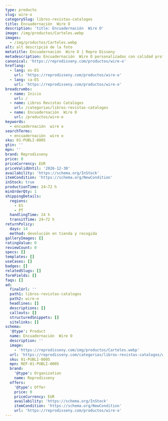 ```yaml
---
type: producto
slug: wire-o
categorySlug: libros-revistas-catalogos
title: Encuadernación  Wire O
description: 'title: Encuadernación  Wire O'
image: /img/productos/Carteles.webp
images:
  - /img/productos/Carteles.webp
alt: alt descripció de la foto
metatitle: Encuadernación  Wire O | Repro Disseny
metadescription: Encuadernación  Wire O personalizadas con calidad profesional en Cataluña.
canonical: 'https://reprodisseny.com/productos/wire-o'
hreflang:
  - lang: es-ES
    url: 'https://reprodisseny.com/productos/wire-o'
  - lang: ca-ES
    url: 'https://reprodisseny.com/productos/wire-o'
breadcrumbs:
  - name: Inicio
    url: /
  - name: Libros Revistas Catalogos
    url: /categorias/libros-revistas-catalogos
  - name: Encuadernación  Wire O
    url: /productos/wire-o
keywords:
  - encuadernación  wire o
searchTerms:
  - encuadernación  wire o
sku: 01-PUBLI-0005
gtin: ''
mpn: ''
brand: Reprodisseny
price: 0
priceCurrency: EUR
priceValidUntil: '2026-12-30'
availability: 'https://schema.org/InStock'
itemCondition: 'https://schema.org/NewCondition'
inStock: true
productionTime: 24–72 h
minOrderQty: 1
shippingDetails:
  regions:
    - ES
    - PT
  handlingTime: 24 h
  transitTime: 24–72 h
returnPolicy:
  days: 14
  method: devolución en tienda y recogida
galleryImages: []
ratingValue: 0
reviewCount: 0
specs: []
templates: []
useCases: []
badges: []
relatedSlugs: []
formFields: []
faqs: []
ad:
  finalUrl: ''
  path1: libros-revistas-catalogos
  path2: wire-o
  headlines: []
  descriptions: []
  callouts: []
  structuredSnippets: []
  sitelinks: []
schema:
  '@type': Product
  name: Encuadernación  Wire O
  description: ''
  image:
    - 'https://reprodisseny.com/img/productos/Carteles.webp'
  url: 'https://reprodisseny.com/categorias/libros-revistas-catalogos/wire-o'
  sku: 01-PUBLI-0005
  mpn: REF-01-PUBLI-0005
  brand:
    '@type': Organization
    name: Reprodisseny
  offers:
    '@type': Offer
    price: 0
    priceCurrency: EUR
    availability: 'https://schema.org/InStock'
    itemCondition: 'https://schema.org/NewCondition'
    url: 'https://reprodisseny.com/productos/wire-o'
---
```


